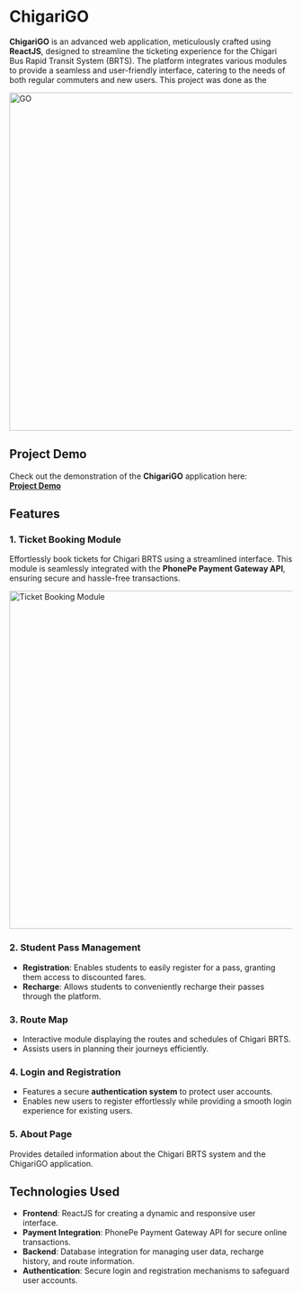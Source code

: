 # ChigariGO

**ChigariGO** is an advanced web application, meticulously crafted using **ReactJS**, designed to streamline the ticketing experience for the Chigari Bus Rapid Transit System (BRTS). The platform integrates various modules to provide a seamless and user-friendly interface, catering to the needs of both regular commuters and new users.
This project was done as the 

<img src="https://github.com/user-attachments/assets/eea8ff42-6f2d-47a3-ad3c-c428ea56b38d" alt="GO" width="600">

## Project Demo

Check out the demonstration of the **ChigariGO** application here:  
[**Project Demo**](https://drive.google.com/file/d/1F5xjcUa-Pb00WenakpK1QkQDyZeL1ckX/view?usp=sharing)

## Features

### 1. **Ticket Booking Module**
Effortlessly book tickets for Chigari BRTS using a streamlined interface. This module is seamlessly integrated with the **PhonePe Payment Gateway API**, ensuring secure and hassle-free transactions.

<img src="https://github.com/user-attachments/assets/dbba76e5-4b85-4d67-869c-204c3220a53b" alt="Ticket Booking Module" width="600">

### 2. **Student Pass Management**
- **Registration**: Enables students to easily register for a pass, granting them access to discounted fares.
- **Recharge**: Allows students to conveniently recharge their passes through the platform.

### 3. **Route Map**
- Interactive module displaying the routes and schedules of Chigari BRTS.
- Assists users in planning their journeys efficiently.

### 4. **Login and Registration**
- Features a secure **authentication system** to protect user accounts.
- Enables new users to register effortlessly while providing a smooth login experience for existing users.

### 5. **About Page**
Provides detailed information about the Chigari BRTS system and the ChigariGO application.

## Technologies Used

- **Frontend**: ReactJS for creating a dynamic and responsive user interface.
- **Payment Integration**: PhonePe Payment Gateway API for secure online transactions.
- **Backend**: Database integration for managing user data, recharge history, and route information.
- **Authentication**: Secure login and registration mechanisms to safeguard user accounts.
